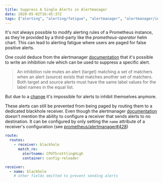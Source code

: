```yaml
---
title: Suppress A Single Alerts in Alertmanager
date: 2020-05-02T16:45:37Z
tags: ["alerting", "alerting/fatigue", "alertmanager", "alertmanager/inhibition", "prometheus"]
---
```


It's not always possible to modify alerting rules of a Prometheus instance, as they're provided by a third-party like
the _prometheus-operator_ helm chart. This can lead to alerting fatigue where users are paged for false positive alerts.

One could deduce from the alertmanager [documentation][prometheus.io:alerting:configuration:inhibit-rule] that it's
possible to write an inhibition rule which can be used to suppress a specific alert.

> An inhibition rule mutes an alert (target) matching a set of matchers when an alert (source) exists that matches
> another set of matchers. Both target and source alerts must have the same label values for the label names in the
> equal list.

But due to a [change][github.com:prometheus:alertmanager:pull:1017] it's impossible for alerts to inhibit themselves
anymore.

These alerts can still be prevented from being paged by routing them to a dedicated blackhole receiver. Even though the
alertmanager [documentation][prometheus.io:alerting:configuration:receiver] doesn't mention the ability to configure a
receiver that sends alerts to no destination. It can be configured by only setting the `name` attribute of a receiver's
configuration (see [prometheus/alertmanager#428][github.com:prometheus:alertmanager:issues:428])

```yaml
route:
  routes:
    - receiver: blackhole
      match_re:
        alertname: CPUThrottlingHigh
        container: config-reloader

receiver:
  - name: blackhole
    # other fields emitted to prevent sending alerts
```

[github.com:prometheus:alertmanager:issues:428]: https://github.com/prometheus/alertmanager/issues/428
[github.com:prometheus:alertmanager:pull:1017]: https://github.com/prometheus/alertmanager/pull/1017
[prometheus.io:alerting:configuration:inhibit-rule]: https://prometheus.io/docs/alerting/configuration/#inhibit_rule
[prometheus.io:alerting:configuration:receiver]: https://prometheus.io/docs/alerting/configuration/#receiver
